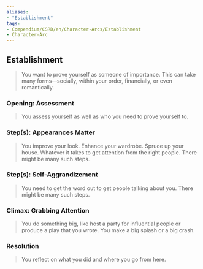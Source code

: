 ```yaml
---
aliases: 
- "Establishment"
tags: 
- Compendium/CSRD/en/Character-Arcs/Establishment
- Character-Arc
---
```

## Establishment
>You want to prove yourself as someone of importance. This can take many forms—socially, within your order, financially, or even romantically.
### Opening: Assessment
>You assess yourself as well as who you need to prove yourself to.
### Step(s): Appearances Matter 
>You improve your look. Enhance your wardrobe. Spruce up your house. Whatever it takes to get attention from the right people. There might be many such steps.
### Step(s): Self-Aggrandizement 
>You need to get the word out to get people talking about you. There might be many such steps.
### Climax: Grabbing Attention 
>You do something big, like host a party for influential people or produce a play that you wrote. You make a big splash or a big crash. 
### Resolution 
>You reflect on what you did and where you go from here.
